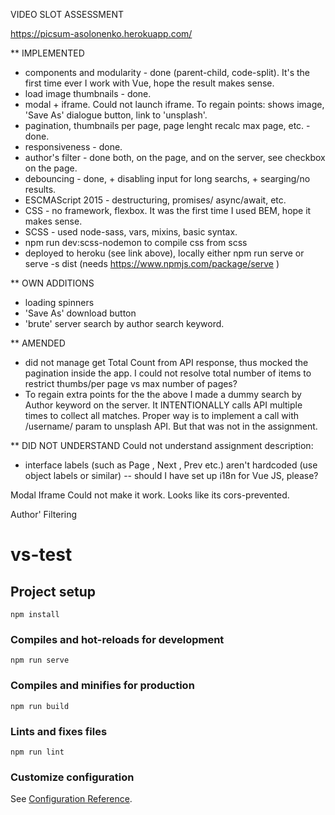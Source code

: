 
VIDEO SLOT ASSESSMENT

https://picsum-asolonenko.herokuapp.com/


** IMPLEMENTED

- components and modularity - done (parent-child, code-split). It's the first time ever I work with Vue, hope the result makes sense.
- load image thumbnails - done.
- modal + iframe. Could not launch iframe. To regain points: shows image, 'Save As' dialogue button, link to 'unsplash'.
- pagination, thumbnails per page, page lenght recalc max page, etc. - done.
- responsiveness - done.
- author's filter - done both, on the page, and on the server, see checkbox on the page.
- debouncing - done, + disabling input for long searchs, + searging/no results.
- ESCMAScript 2015 - destructuring, promises/ async/await, etc.
- CSS - no framework, flexbox. It was the first time I used BEM, hope it makes sense.
- SCSS - used node-sass, vars, mixins, basic syntax.
- npm run dev:scss-nodemon to compile css from scss
- deployed to heroku (see link above), locally either npm run serve or serve -s dist (needs https://www.npmjs.com/package/serve ) 

** OWN ADDITIONS
- loading spinners
- 'Save As' download button
- 'brute' server search by author search keyword. 

** AMENDED
- did not manage get Total Count from API response, thus mocked the pagination inside the app. I could not resolve total number of items to restrict thumbs/per page vs max number of pages?
- To regain extra points for the the above I made a dummy search by Author keyword on the server. It INTENTIONALLY calls API multiple times to collect all matches. Proper way is to implement a call with /username/ param to unsplash API. But that was not in the assignment.

** DID NOT UNDERSTAND
Could not understand assignment description:
- interface labels (such as Page , Next , Prev etc.) aren't hardcoded (use object labels or similar) 
-- should I have set up i18n for Vue JS, please?





Modal Iframe
Could not make it work. Looks like its cors-prevented. 

Author' Filtering

# vs-test

## Project setup
```
npm install
```

### Compiles and hot-reloads for development
```
npm run serve
```

### Compiles and minifies for production
```
npm run build
```

### Lints and fixes files
```
npm run lint
```

### Customize configuration
See [Configuration Reference](https://cli.vuejs.org/config/).
